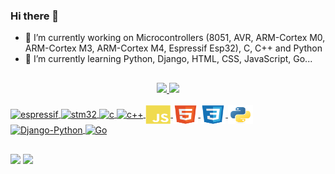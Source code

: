 ### Hi there 👋

- 🔭 I’m currently working on Microcontrollers (8051, AVR, ARM-Cortex M0, ARM-Cortex M3, ARM-Cortex M4, Espressif Esp32), C, C++ and Python 
- 🌱 I’m currently learning Python, Django, HTML, CSS, JavaScript, Go...
##

<div align="center">
  <a href="https://github.com/EngTarcisioSm">
  <img height="180em" src="https://github-readme-stats.vercel.app/api?username=EngTarcisioSm&show_icons=true&theme=dark&include_all_commits=true&count_private=true"/>
  <img height="180em" src="https://github-readme-stats.vercel.app/api/top-langs/?username=EngTarcisioSm&layout=compact&langs_count=7&theme=dark"/>
</div>
  <div style="display: inline_block"><br>
  <img align="center" alt="espressif" height="30" width="auto" src="https://www.espressif.com/sites/all/themes/espressif/logo-black.svg">
  <img align="center" alt="stm32" height="30" width="auto" src="https://wiki.st.com/stm32mpu/nsfr_img_auth.php/2/2f/STM32_logo.png">
  <img align="center" alt="c" height="30" width="40" src="https://cdn.jsdelivr.net/gh/devicons/devicon/icons/c/c-original.svg">
  <img align="center" alt="c++" height="30" width="40" src="https://cdn.jsdelivr.net/gh/devicons/devicon/icons/cplusplus/cplusplus-original.svg">

  <img align="center" alt="js" height="30" width="40" src="https://raw.githubusercontent.com/devicons/devicon/master/icons/javascript/javascript-plain.svg">
  <img align="center" alt="HTML" height="30" width="40" src="https://raw.githubusercontent.com/devicons/devicon/master/icons/html5/html5-original.svg">
  <img align="center" alt="CSS" height="30" width="40" src="https://raw.githubusercontent.com/devicons/devicon/master/icons/css3/css3-original.svg">
  <img align="center" alt="Python" height="30" width="40" src="https://raw.githubusercontent.com/devicons/devicon/master/icons/python/python-original.svg">
  <img align="center" alt="Django-Python" height="30" width="40" src="https://cdn.jsdelivr.net/gh/devicons/devicon/icons/django/django-original.svg">
  <img align="center" alt="Go" height="30" width="40" src="https://cdn.jsdelivr.net/gh/devicons/devicon/icons/go/go-original.svg">
</div>

##
  <div> 
  <a href = "mailto:dev.engtsm@gmail.com"><img src="https://img.shields.io/badge/-Gmail-%23333?style=for-the-badge&logo=gmail&logoColor=white" target="_blank"></a>
  <a href="https://www.linkedin.com/in/tarcisio-souza-de-melo-b73563163" target="_blank"><img src="https://img.shields.io/badge/-LinkedIn-%230077B5?style=for-the-badge&logo=linkedin&logoColor=white" target="_blank"></a> 
 
</div>
  
